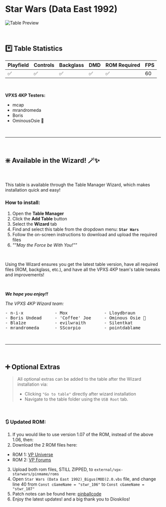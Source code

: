# Star Wars (Data East 1992)

![Table Preview](../../images/vpx-starwars-preview.jpg)

<br>

## *️⃣  Table Statistics

| Playfield | Controls | Backglass | DMD | ROM Required | FPS | 
|-----------|----------|-----------|-----|--------------|-----|
| :white_check_mark: | :white_check_mark: | :white_check_mark: | :white_check_mark: | :white_check_mark: | 60 |

<br>

**VPXS 4KP Testers:**
  - mcap
  - mrandromeda
  - Boris
  - OminousOsie 🌸

<br>

---

<br>

## ❇️ Available in the Wizard! 🪄✨

<br>

This table is available through the Table Manager Wizard, which makes installation quick and easy!

### How to install:

1.  Open the **Table Manager**
2.  Click the **Add Table** button
3.  Select the **Wizard** tab
4.  Find and select this table from the dropdown menu: **`Star Wars`**
5.  Follow the on-screen instructions to download and upload the required files
6. *""May the Force be With You!""*

<br>

Using the Wizard ensures you get the latest table version, have all required files (ROM, backglass, etc.), and have all the VPXS 4KP team's table tweaks and improvements!

<br>

__*We hope you enjoy!!*__

*The VPXS 4KP Wizard team:*
<pre>
- n-i-x            - Mox              - Lloydbraun
- Boris Undead     - 'Coffee' Joe     - Ominous Osie 🌸
- Bla1ze           - evilwraith       - Silentkat        
- mrandromeda      - SScorpio         - pointdablame
</pre>

<br>

---

<br>

## ➕ Optional Extras

> All optional extras can be added to the table after the Wizard installation via: 
> -  Clicking `"Go to table"` directly after wizard installation
> -  Navigate to the table folder using the `USB Root` tab.

<br>

### 🔃 Updated ROM:

1.  If you would like to use version 1.07 of the ROM, instead of the above 1.06, then:
2.  Download the 2 ROM files here:
   - ROM 1: [VP Universe](https://vpuniverse.com/files/file/4362-star-wars-107-20th-anniversary/)  
   - ROM 2: [VP Forums](https://www.vpforums.org/index.php?app=downloads&showfile=7207)
3.  Upload both rom files, STILL ZIPPED, to `external/vpx-starwars/pinmame/roms`
4.  Open `Star Wars (Data East 1992)_Bigus(MOD)2.0.vbs` file, and change line 40 from `Const cGameName = "stwr_106"` to `Const cGameName = "stwr_107"`
5. Patch notes can be found here: [pinballcode](https://www.pinballcode.com/sw107)
6. Enjoy the latest updates! and a big thank you to Dioskilos!


<br>
<br>
<br>
<br>
<br>
